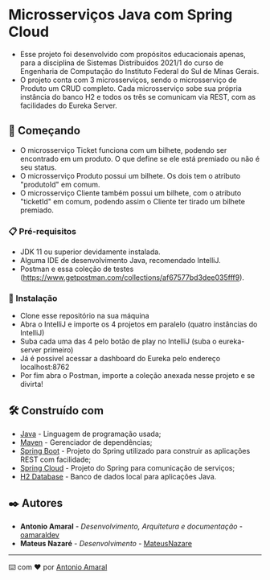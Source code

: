 # Microsserviços Java com Spring Cloud

- Esse projeto foi desenvolvido com propósitos educacionais apenas, para a disciplina de Sistemas Distribuídos 2021/1 do curso de Engenharia de Computação do Instituto Federal do Sul de Minas Gerais.
- O projeto conta com 3 microsserviços, sendo o microsserviço de Produto um CRUD completo. Cada microsserviço sobe sua própria instância do banco H2 e todos os três se comunicam via REST, com as facilidades do Eureka Server.

## 🚀 Começando

- O microsserviço Ticket funciona com um bilhete, podendo ser encontrado em um produto. O que define se ele está premiado ou não é seu status.
- O microsserviço Produto possui um bilhete. Os dois tem o atributo "produtoId" em comum.
- O microsserviço Cliente também possui um bilhete, com o atributo "ticketId" em comum, podendo assim o Cliente ter tirado um bilhete premiado.

### 📋 Pré-requisitos

- JDK 11 ou superior devidamente instalada.
- Alguma IDE de desenvolvimento Java, recomendado IntelliJ.
- Postman e essa coleção de testes (https://www.getpostman.com/collections/af67577bd3dee035fff9).

### 🔧 Instalação

- Clone esse repositório na sua máquina
- Abra o IntelliJ e importe os 4 projetos em paralelo (quatro instâncias do IntelliJ)
- Suba cada uma das 4 pelo botão de play no IntelliJ (suba o eureka-server primeiro)
- Já é possivel acessar a dashboard do Eureka pelo endereço localhost:8762
- Por fim abra o Postman, importe a coleção anexada nesse projeto e se divirta!

## 🛠️ Construído com

* [Java](https://dev.java/) - Linguagem de programação usada;
* [Maven](https://maven.apache.org/) - Gerenciador de dependências;
* [Spring Boot](https://spring.io/projects/spring-boot) - Projeto do Spring utilizado para construir as aplicações REST com facilidade;
* [Spring Cloud](https://spring.io/projects/spring-cloud) - Projeto do Spring para comunicação de serviços;
* [H2 Database](https://www.h2database.com/html/main.html) - Banco de dados local para aplicações Java.

## ✒️ Autores

* **Antonio Amaral** - *Desenvolvimento, Arquitetura e documentação* - [oamaraldev](https://github.com/oamaraldev)
* **Mateus Nazaré** - *Desenvolvimento* - [MateusNazare](https://github.com/MateusNazare)

---
⌨️ com ❤️ por [Antonio Amaral](https://github.com/oamaraldev)
